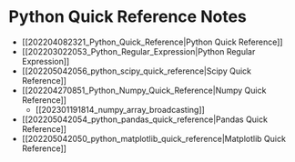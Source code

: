# Python Quick Reference Notes

* [[202204082321_Python_Quick_Reference|Python Quick Reference]]
* [[202203022053_Python_Regular_Expression|Python Regular Expression]]
* [[202205042056_python_scipy_quick_reference|Scipy Quick Reference]]
* [[202204270851_Python_Numpy_Quick_Reference|Numpy Quick Reference]]
    * [[202301191814_numpy_array_broadcasting]]
* [[202205042054_python_pandas_quick_reference|Pandas Quick Reference]]
* [[202205042050_python_matplotlib_quick_reference|Matplotlib Quick Reference]]
